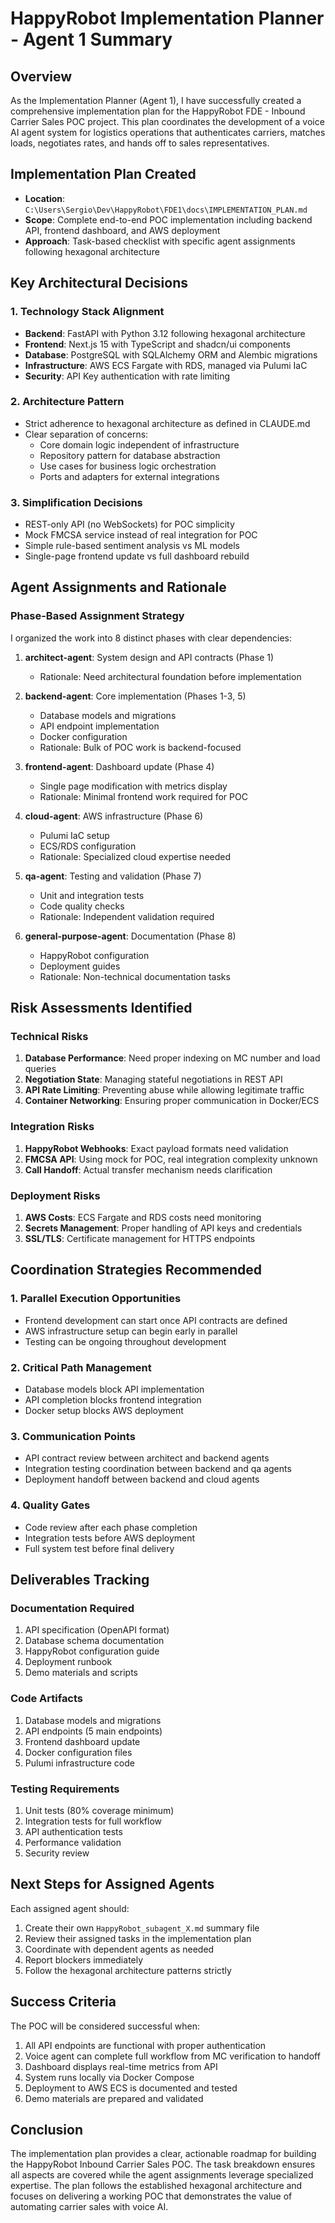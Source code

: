 # HappyRobot Implementation Planner - Agent 1 Summary

## Overview
As the Implementation Planner (Agent 1), I have successfully created a comprehensive implementation plan for the HappyRobot FDE - Inbound Carrier Sales POC project. This plan coordinates the development of a voice AI agent system for logistics operations that authenticates carriers, matches loads, negotiates rates, and hands off to sales representatives.

## Implementation Plan Created
- **Location**: `C:\Users\Sergio\Dev\HappyRobot\FDE1\docs\IMPLEMENTATION_PLAN.md`
- **Scope**: Complete end-to-end POC implementation including backend API, frontend dashboard, and AWS deployment
- **Approach**: Task-based checklist with specific agent assignments following hexagonal architecture

## Key Architectural Decisions

### 1. Technology Stack Alignment
- **Backend**: FastAPI with Python 3.12 following hexagonal architecture
- **Frontend**: Next.js 15 with TypeScript and shadcn/ui components
- **Database**: PostgreSQL with SQLAlchemy ORM and Alembic migrations
- **Infrastructure**: AWS ECS Fargate with RDS, managed via Pulumi IaC
- **Security**: API Key authentication with rate limiting

### 2. Architecture Pattern
- Strict adherence to hexagonal architecture as defined in CLAUDE.md
- Clear separation of concerns:
  - Core domain logic independent of infrastructure
  - Repository pattern for database abstraction
  - Use cases for business logic orchestration
  - Ports and adapters for external integrations

### 3. Simplification Decisions
- REST-only API (no WebSockets) for POC simplicity
- Mock FMCSA service instead of real integration for POC
- Simple rule-based sentiment analysis vs ML models
- Single-page frontend update vs full dashboard rebuild

## Agent Assignments and Rationale

### Phase-Based Assignment Strategy
I organized the work into 8 distinct phases with clear dependencies:

1. **architect-agent**: System design and API contracts (Phase 1)
   - Rationale: Need architectural foundation before implementation

2. **backend-agent**: Core implementation (Phases 1-3, 5)
   - Database models and migrations
   - API endpoint implementation
   - Docker configuration
   - Rationale: Bulk of POC work is backend-focused

3. **frontend-agent**: Dashboard update (Phase 4)
   - Single page modification with metrics display
   - Rationale: Minimal frontend work required for POC

4. **cloud-agent**: AWS infrastructure (Phase 6)
   - Pulumi IaC setup
   - ECS/RDS configuration
   - Rationale: Specialized cloud expertise needed

5. **qa-agent**: Testing and validation (Phase 7)
   - Unit and integration tests
   - Code quality checks
   - Rationale: Independent validation required

6. **general-purpose-agent**: Documentation (Phase 8)
   - HappyRobot configuration
   - Deployment guides
   - Rationale: Non-technical documentation tasks

## Risk Assessments Identified

### Technical Risks
1. **Database Performance**: Need proper indexing on MC number and load queries
2. **Negotiation State**: Managing stateful negotiations in REST API
3. **API Rate Limiting**: Preventing abuse while allowing legitimate traffic
4. **Container Networking**: Ensuring proper communication in Docker/ECS

### Integration Risks
1. **HappyRobot Webhooks**: Exact payload formats need validation
2. **FMCSA API**: Using mock for POC, real integration complexity unknown
3. **Call Handoff**: Actual transfer mechanism needs clarification

### Deployment Risks
1. **AWS Costs**: ECS Fargate and RDS costs need monitoring
2. **Secrets Management**: Proper handling of API keys and credentials
3. **SSL/TLS**: Certificate management for HTTPS endpoints

## Coordination Strategies Recommended

### 1. Parallel Execution Opportunities
- Frontend development can start once API contracts are defined
- AWS infrastructure setup can begin early in parallel
- Testing can be ongoing throughout development

### 2. Critical Path Management
- Database models block API implementation
- API completion blocks frontend integration
- Docker setup blocks AWS deployment

### 3. Communication Points
- API contract review between architect and backend agents
- Integration testing coordination between backend and qa agents
- Deployment handoff between backend and cloud agents

### 4. Quality Gates
- Code review after each phase completion
- Integration tests before AWS deployment
- Full system test before final delivery

## Deliverables Tracking

### Documentation Required
1. API specification (OpenAPI format)
2. Database schema documentation
3. HappyRobot configuration guide
4. Deployment runbook
5. Demo materials and scripts

### Code Artifacts
1. Database models and migrations
2. API endpoints (5 main endpoints)
3. Frontend dashboard update
4. Docker configuration files
5. Pulumi infrastructure code

### Testing Requirements
1. Unit tests (80% coverage minimum)
2. Integration tests for full workflow
3. API authentication tests
4. Performance validation
5. Security review

## Next Steps for Assigned Agents

Each assigned agent should:
1. Create their own `HappyRobot_subagent_X.md` summary file
2. Review their assigned tasks in the implementation plan
3. Coordinate with dependent agents as needed
4. Report blockers immediately
5. Follow the hexagonal architecture patterns strictly

## Success Criteria

The POC will be considered successful when:
1. All API endpoints are functional with proper authentication
2. Voice agent can complete full workflow from MC verification to handoff
3. Dashboard displays real-time metrics from API
4. System runs locally via Docker Compose
5. Deployment to AWS ECS is documented and tested
6. Demo materials are prepared and validated

## Conclusion

The implementation plan provides a clear, actionable roadmap for building the HappyRobot Inbound Carrier Sales POC. The task breakdown ensures all aspects are covered while the agent assignments leverage specialized expertise. The plan follows the established hexagonal architecture and focuses on delivering a working POC that demonstrates the value of automating carrier sales with voice AI.
